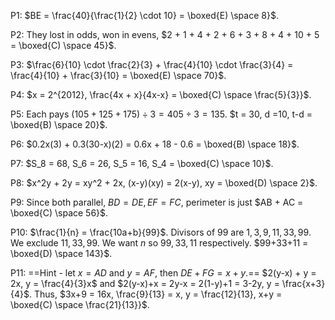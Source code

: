 
P1: $BE = \frac{40}{\frac{1}{2} \cdot 10} = \boxed{E) \space 8}$.

P2: They lost in odds, won in evens, $2 + 1 + 4 + 2 + 6 + 3 + 8 + 4 + 10 + 5 = \boxed{C) \space 45}$.

P3: $\frac{6}{10} \cdot \frac{2}{3} + \frac{4}{10} \cdot \frac{3}{4} = \frac{4}{10} + \frac{3}{10} = \boxed{E) \space 70}$.

P4: $x = 2^{2012}, \frac{4x + x}{4x-x} = \boxed{C) \space \frac{5}{3}}$.

P5: Each pays $(105 + 125 + 175) \div 3 = 405 \div 3 = 135$. $t = 30, d =10, t-d = \boxed{B) \space 20}$.

P6: $0.2x(3) + 0.3(30-x)(2) = 0.6x + 18 - 0.6 = \boxed{B) \space 18}$.

P7: $S_8 = 68, S_6 = 26, S_5 = 16, S_4 = \boxed{C) \space 10}$.

P8: $x^2y + 2y = xy^2 + 2x, (x-y)(xy) = 2(x-y), xy = \boxed{D) \space 2}$.

P9: Since both parallel, $BD = DE, EF = FC$, perimeter is just $AB + AC = \boxed{C) \space 56}$.

P10: $\frac{1}{n} = \frac{10a+b}{99}$. Divisors of $99$ are $1,3,9,11,33,99$. We exclude $11,33,99$. We want $n$ so $99,33,11$ respectively. $99+33+11 = \boxed{D) \space 143}$.

P11: ==Hint - let $x = AD$ and $y = AF$, then $DE + FG = x+y$.== $2(y-x) + y = 2x, y = \frac{4}{3}x$ and $2(y-x)+x = 2y-x = 2(1-y)+1 = 3-2y, y = \frac{x+3}{4}$. Thus, $3x+9 = 16x, \frac{9}{13} = x, y = \frac{12}{13}, x+y = \boxed{C) \space \frac{21}{13}}$.

